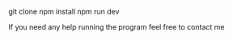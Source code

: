 git clone <this-repo>
npm install
npm run dev

If you need any help running the program feel free to contact me
